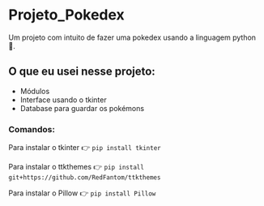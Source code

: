 # Projeto_Pokedex
 Um projeto com intuito de fazer uma pokedex usando a linguagem python 🐍.

## O que eu usei nesse projeto:
- Módulos
- Interface usando o tkinter
- Database para guardar os pokémons

### Comandos:
Para instalar o tkinter 👉  `pip install tkinter`

Para instalar o ttkthemes 👉 `pip install git+https://github.com/RedFantom/ttkthemes`

Para instalar o Pillow 👉 `pip install Pillow`
